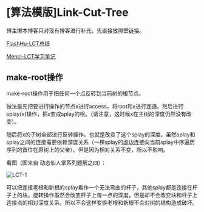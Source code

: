 # [算法模版]Link-Cut-Tree

博主懒本博客只对现有博客进行补充，先直接放隔壁链接。

[FlashHu-LCT总结](https://www.cnblogs.com/flashhu/p/8324551.html)

[Menci-LCT学习笔记](https://oi.men.ci/link-cut-tree-notes/)

## make-root操作

make-root操作用于把任何一个点反转到当前树的根节点。

做法是先把要进行操作的节点x进行access，将root和x进行连通。然后进行splay(x)操作，把x变成splay的根。（请注意，这时候x在主树的深度仍然没有改变）。

随后将x的子树全部进行反转操作。也就是改变了这个splay的深度。虽然splay和splay之间的连接需要依赖深度关系（一棵splay的虚边连接向当前splay中序遍历序列的首位在原树上的父亲）。但是因为相对关系不变，所以不影响。

看图（图来自 动态仙人掌系列题解之四）：

![LCT-1](/Users/gavinzheng/Documents/GitHub/blog/模板/pic/LCT-1.png)

可以把连接老根和新根的splay看作一个无法弯曲的杆子，其他splay都是连接在杆子上的块。旋转操作虽然会改变杆子上每一点的深度，但是却不会改变块和杆子上连接点的相对深度关系。所以不会这样变换老根和新根不会对树的结构造成破坏。